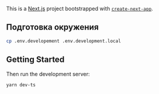 This is a [Next.js](https://nextjs.org/) project bootstrapped with [`create-next-app`](https://github.com/vercel/next.js/tree/canary/packages/create-next-app).

## Подготовка окружения

```bash
cp .env.developement .env.development.local
```

## Getting Started

Then run the development server:

```bash
yarn dev-ts
```
